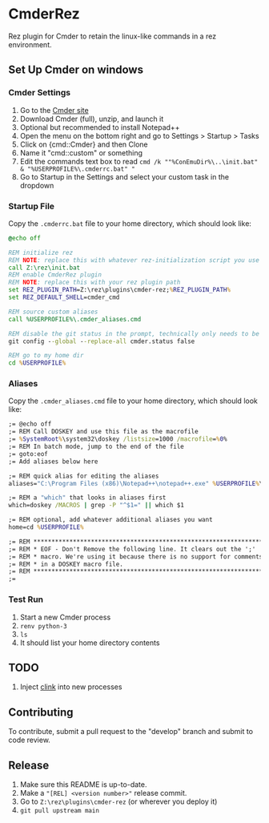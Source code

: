 # CmderRez

Rez plugin for Cmder to retain the linux-like commands in a rez environment.

Set Up Cmder on windows
----------------------

### Cmder Settings

1. Go to the [Cmder site](https://cmder.app/)
1. Download Cmder (full), unzip, and launch it
1. Optional but recommended to install Notepad++
1. Open the menu on the bottom right and go to Settings > Startup > Tasks
1. Click on {cmd::Cmder} and then Clone
1. Name it "cmd::custom" or something
1. Edit the commands text box to read `cmd /k ""%ConEmuDir%\..\init.bat" & "%USERPROFILE%\.cmderrc.bat" "`
1. Go to Startup in the Settings and select your custom task in the dropdown

### Startup File

Copy the `.cmderrc.bat` file to your home directory, which should look like:
```bat
@echo off

REM initialize rez
REM NOTE: replace this with whatever rez-initialization script you use
call Z:\rez\init.bat
REM enable CmderRez plugin
REM NOTE: replace this with your rez plugin path
set REZ_PLUGIN_PATH=Z:\rez\plugins\cmder-rez;%REZ_PLUGIN_PATH%
set REZ_DEFAULT_SHELL=cmder_cmd

REM source custom aliases
call %USERPROFILE%\.cmder_aliases.cmd

REM disable the git status in the prompt, technically only needs to be run once
git config --global --replace-all cmder.status false

REM go to my home dir
cd %USERPROFILE%
```

### Aliases

Copy the `.cmder_aliases.cmd` file to your home directory, which should look like:
```bat
;= @echo off
;= REM Call DOSKEY and use this file as the macrofile
;= %SystemRoot%\system32\doskey /listsize=1000 /macrofile=%0%
;= REM In batch mode, jump to the end of the file
;= goto:eof
;= Add aliases below here

;= REM quick alias for editing the aliases
aliases="C:\Program Files (x86)\Notepad++\notepad++.exe" %USERPROFILE%\.cmder_aliases.cmd

;= REM a "which" that looks in aliases first
which=doskey /MACROS | grep -P "^$1=" || which $1

;= REM optional, add whatever additional aliases you want
home=cd %USERPROFILE%

;= REM ******************************************************************
;= REM * EOF - Don't Remove the following line. It clears out the ';'
;= REM * macro. We're using it because there is no support for comments
;= REM * in a DOSKEY macro file.
;= REM ******************************************************************
;=
```

### Test Run

1. Start a new Cmder process
1. ``renv python-3``
1. ``ls``
1. It should list your home directory contents

## TODO

1. Inject [clink](https://mridgers.github.io/clink/) into new processes

Contributing
------------

To contribute, submit a pull request to the "develop" branch and submit to code review.

Release
-------

1. Make sure this README is up-to-date.
1. Make a `"[REL] <version number>"` release commit.
1. Go to `Z:\rez\plugins\cmder-rez` (or wherever you deploy it)
1. `git pull upstream main`
